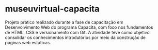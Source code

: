 # museuvirtual-capacita
Projeto prático realizado durante a fase de capacitação em Desenvolvimento Web do programa Capacita, com foco nos fundamentos de HTML, CSS e versionamento com Git. A atividade teve como objetivo consolidar os conhecimentos introdutórios por meio da construção de páginas web estáticas.
